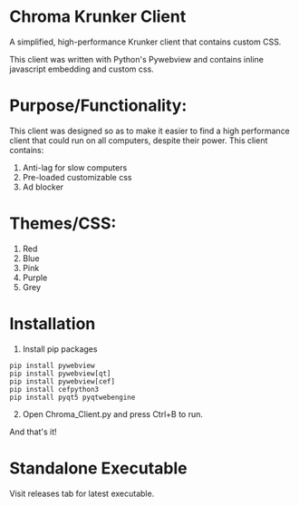 # Chroma Krunker Client
A simplified, high-performance Krunker client that contains custom CSS.

This client was written with Python's Pywebview and contains inline javascript embedding and custom css.

# Purpose/Functionality:

This client was designed so as to make it easier to find a high performance client that could run on all computers, despite their power.
This client contains:

1. Anti-lag for slow computers
2. Pre-loaded customizable css
3. Ad blocker

# Themes/CSS:

1. Red
2. Blue
3. Pink
4. Purple
5. Grey

# Installation

1. Install pip packages
``` 
pip install pywebview
pip install pywebview[qt]
pip install pywebview[cef]
pip install cefpython3
pip install pyqt5 pyqtwebengine
```
2. Open Chroma_Client.py and press Ctrl+B to run.

And that's it!

# Standalone Executable
Visit releases tab for latest executable.
